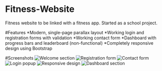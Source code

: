 # Fitness-Website
Fitness website to be linked with a fitness app. Started as a school project.

#Features
*Modern, single-page parallax layout
*Working login and registration forms with validation
*Working contact form
*Dashboard with progress bars and leaderboard (non-functional)
*Completely responsive design using Bootstrap

#Screenshots
![Welcome section](../../master/img/screenshots/screen1.jpg?raw=true)
![Registration form](../../master/img/screenshots/screen2.jpg?raw=true)
![Contact form](../../master/img/screenshots/screen3.jpg?raw=true)
![Login popup](../../master/img/screenshots/screen4.jpg?raw=true)
![Responsive design](../../master/img/screenshots/screen5.jpg?raw=true)
![Dashboard section](../../master/img/screenshots/screen6.jpg?raw=true)